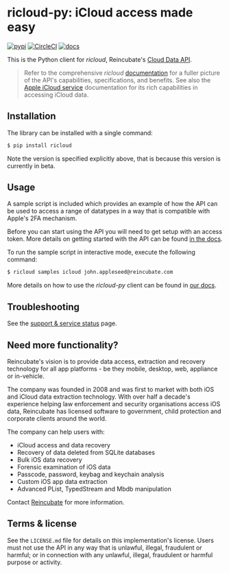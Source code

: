 # ricloud-py: iCloud access made easy

[![pypi](https://img.shields.io/pypi/v/ricloud.svg)](https://pypi.python.org/pypi/ricloud)
[![CircleCI](https://circleci.com/gh/reincubate/ricloud.svg?style=shield)](https://circleci.com/gh/reincubate/ricloud)
[![docs](https://img.shields.io/badge/docs-ricloud-blue.svg)](https://docs.reincubate.com/ricloud/)

This is the Python client for *ricloud*, Reincubate's [Cloud Data API](https://reincubate.com/labs/icloud-api/?utm_source=github&utm_medium=ricloud-py&utm_campaign=ricloud).

> Refer to the comprehensive *ricloud* [documentation](https://docs.reincubate.com/ricloud-v3/?utm_source=github&utm_medium=ricloud-py&utm_campaign=ricloud) for a fuller picture of the API's capabilities, specifications, and benefits. See also the [Apple iCloud service](https://docs.reincubate.com/ricloud/icloud-backups/?utm_source=github&utm_medium=ricloud-py&utm_campaign=ricloud) documentation for its rich capabilities in accessing iCloud data.

## Installation

The library can be installed with a single command:

```bash
$ pip install ricloud
```

Note the version is specified explicitly above, that is because this version is currently in beta.

## Usage

A sample script is included which provides an example of how the API can be used to access a range of datatypes in a way that is compatible with Apple's 2FA mechanism.

Before you can start using the API you will need to get setup with an access token. More details on getting started with the API can be found [in the docs](https://docs.reincubate.com/ricloud-v3/getting-started/#getting-started).

To run the sample script in interactive mode, execute the following command:

```bash
$ ricloud samples icloud john.appleseed@reincubate.com
```

More details on how to use the *ricloud-py* client can be found in [our docs](https://docs.reincubate.com/ricloud-v3/ricloud-py/).

## Troubleshooting

See the [support & service status](https://docs.reincubate.com/ricloud/status/?utm_source=github&utm_medium=ricloud-py&utm_campaign=ricloud) page.

## <a name="more"></a>Need more functionality?

Reincubate's vision is to provide data access, extraction and recovery technology for all app platforms - be they mobile, desktop, web, appliance or in-vehicle.

The company was founded in 2008 and was first to market with both iOS and iCloud data extraction technology. With over half a decade's experience helping law enforcement and security organisations access iOS data, Reincubate has licensed software to government, child protection and corporate clients around the world.

The company can help users with:

* iCloud access and data recovery
* Recovery of data deleted from SQLite databases
* Bulk iOS data recovery
* Forensic examination of iOS data
* Passcode, password, keybag and keychain analysis
* Custom iOS app data extraction
* Advanced PList, TypedStream and Mbdb manipulation

Contact [Reincubate](https://www.reincubate.com/?utm_source=github&utm_medium=ricloud-py&utm_campaign=ricloud) for more information.

## Terms & license

See the `LICENSE.md` file for details on this implementation's license. Users must not use the API in any way that is unlawful, illegal, fraudulent or harmful; or in connection with any unlawful, illegal, fraudulent or harmful purpose or activity.

